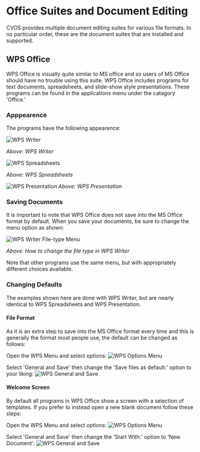 # Office Suites and Document Editing

CVOS provides multiple document editing suites for various file formats.  In no particular order, these are the document suites that are installed and supported.


## WPS Office

WPS Office is visually quite similar to MS office and so users of MS Office should have no trouble using this suite.  WPS Office includes programs for text documents, spreadsheets, and slide-show style presentations.  These programs can be found in the applications menu under the catagory 'Office.'


### Apppearence

The programs have the following appearence:

![WPS Writer](/img/cvos-office-wps_writer.png)

*Above: WPS Writer*

![WPS Spreadsheets](/img/cvos-office-wps_spreadsheets.png)

*Above: WPS Spreadsheets*

![WPS Presentation](/img/cvos-office-wps_presentation.png)
*Above: WPS Presentation*


### Saving Documents

It is important to note that WPS Office does not save into the MS Office format by default.  When you save your documents, be sure to change the menu option as shown:

![WPS Writer File-type Menu](/img/cvos-office-wps_file_type.png)

*Above: How to change the file type in WPS Writer*

Note that other programs use the same menu, but with appropriately different choices available.


### Changing Defaults

The examples shown here are done with WPS Writer, but are nearly identical to WPS Spreadsheets and WPS Presentation.


#### File Format

As it is an extra step to save into the MS Office format every time and this is generally the format most people use, the default can be changed as follows:

Open the WPS Menu and select options:
![WPS Options Menu](/img/cvos-office-wps_menu.png)

Select 'General and Save' then change the 'Save files as default:' option to your liking:
![WPS General and Save](/img/cvos-office-wps_options_save.png)


#### Welcome Screen

By default all programs in WPS Office show a screen with a selection of templates.  If you prefer to instead open a new blank document follow these steps:

Open the WPS Menu and select options:
![WPS Options Menu](/img/cvos-office-wps_menu.png)

Select 'General and Save' then change the 'Start With:' option to 'New Document':
![WPS General and Save](/img/cvos-office-wps_options_launch.png)
